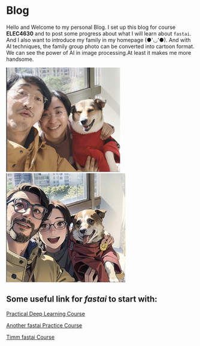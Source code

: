 # Blog

Hello and Welcome to my personal Blog.
I set up this blog for course **ELEC4630** and to post some progress about what I will learn about `fastai`.
And I also want to introduce my family in my homepage (●'◡'●). And with AI techniques, the family group photo can be converted into cartoon format. We can see the power of AI in image processing.At least it makes me more handsome.

![Image of fast.ai logo](images/my.png)
![Image of fast.ai logo](images/2d.png)

## Some useful link for *fastai* to start with:
[Practical Deep Learning Course](https://course.fast.ai) 

[Another fastai Practice Course](https://docs.fast.ai)

[Timm fastai Course](https://timm.fast.ai)
